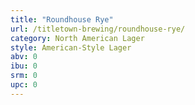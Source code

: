 ```yaml
---
title: "Roundhouse Rye"
url: /titletown-brewing/roundhouse-rye/
category: North American Lager
style: American-Style Lager
abv: 0
ibu: 0
srm: 0
upc: 0
---
```


